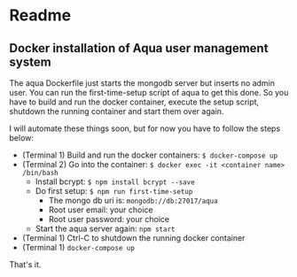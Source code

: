 # Readme
## Docker installation of Aqua user management system
The aqua Dockerfile just starts the mongodb server but inserts no admin user.
You can run the first-time-setup script of aqua to get this done.
So you have to build and run the docker container, execute the setup script, shutdown the running container and start them over again.    


I will automate these things soon, but for now you have to follow the steps below:
* (Terminal 1) Build and run the docker containers: `$ docker-compose up`    
* (Terminal 2) Go into the container: `$ docker exec -it <container name> /bin/bash`
  * Install bcrypt: `$ npm install bcrypt --save`
  * Do first setup: `$ npm run first-time-setup`
    * The mongo db uri is: `mongodb://db:27017/aqua`
    * Root user email: your choice
    * Root user password: your choice
  * Start the aqua server again: `npm start`
* (Terminal 1) Ctrl-C to shutdown the running docker container
* (Terminal 1) `docker-compose up`

That's it.